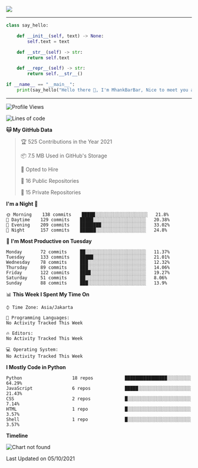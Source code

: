 <img align="center" height="auto" src="https://github.com/MhankBarBar/MhankBarBar/blob/master/img/1.jpg"/>
<!--
___
![Metrics](https://github.com/MhankBarBar/MhankBarBar/blob/master/github-metrics.svg)
___
-->
<!--
[![ReadMe Card](https://github-readme-stats.vercel.app/api/pin/?username=mhankbarbar&repo=termux-wabot&theme=auto)](https://github.com/mhankbarbar/termux-wabot)
-->

---
```python
class say_hello:

    def __init__(self, text) -> None:
        self.text = text

    def __str__(self) -> str:
        return self.text

    def __repr__(self) -> str:
        return self.__str__()

if __name__ == "__main__":
    print(say_hello("Hello there 👋, I'm MhankBarBar, Nice to meet you all!"))
```
---
<!--START_SECTION:waka-->
![Profile Views](http://img.shields.io/badge/Profile%20Views-274-blue)

![Lines of code](https://img.shields.io/badge/From%20Hello%20World%20I%27ve%20Written-494904%20lines%20of%20code-blue)

**🐱 My GitHub Data** 

> 🏆 525 Contributions in the Year 2021
 > 
> 📦 7.5 MB Used in GitHub's Storage 
 > 
> 💼 Opted to Hire
 > 
> 📜 16 Public Repositories 
 > 
> 🔑 15 Private Repositories  
 > 
**I'm a Night 🦉** 

```text
🌞 Morning    138 commits    █████░░░░░░░░░░░░░░░░░░░░   21.8% 
🌆 Daytime    129 commits    █████░░░░░░░░░░░░░░░░░░░░   20.38% 
🌃 Evening    209 commits    ████████░░░░░░░░░░░░░░░░░   33.02% 
🌙 Night      157 commits    ██████░░░░░░░░░░░░░░░░░░░   24.8%

```
📅 **I'm Most Productive on Tuesday** 

```text
Monday       72 commits     ██░░░░░░░░░░░░░░░░░░░░░░░   11.37% 
Tuesday      133 commits    █████░░░░░░░░░░░░░░░░░░░░   21.01% 
Wednesday    78 commits     ███░░░░░░░░░░░░░░░░░░░░░░   12.32% 
Thursday     89 commits     ███░░░░░░░░░░░░░░░░░░░░░░   14.06% 
Friday       122 commits    ████░░░░░░░░░░░░░░░░░░░░░   19.27% 
Saturday     51 commits     ██░░░░░░░░░░░░░░░░░░░░░░░   8.06% 
Sunday       88 commits     ███░░░░░░░░░░░░░░░░░░░░░░   13.9%

```


📊 **This Week I Spent My Time On** 

```text
⌚︎ Time Zone: Asia/Jakarta

💬 Programming Languages: 
No Activity Tracked This Week

🔥 Editors: 
No Activity Tracked This Week

💻 Operating System: 
No Activity Tracked This Week

```

**I Mostly Code in Python** 

```text
Python                   18 repos            ████████████████░░░░░░░░░   64.29% 
JavaScript               6 repos             █████░░░░░░░░░░░░░░░░░░░░   21.43% 
CSS                      2 repos             █░░░░░░░░░░░░░░░░░░░░░░░░   7.14% 
HTML                     1 repo              █░░░░░░░░░░░░░░░░░░░░░░░░   3.57% 
Shell                    1 repo              █░░░░░░░░░░░░░░░░░░░░░░░░   3.57%

```


**Timeline**

![Chart not found](https://raw.githubusercontent.com/MhankBarBar/MhankBarBar/master/charts/bar_graph.png) 


 Last Updated on 05/10/2021
<!--END_SECTION:waka-->
